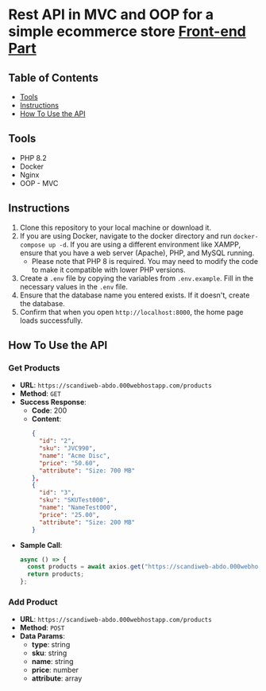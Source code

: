 # Rest API in MVC and OOP for a simple ecommerce store [Front-end Part](https://github.com/AbdelwahabTop/scandiweb-ui)

## Table of Contents
- [Tools](#tools)
- [Instructions](#instructions)
- [How To Use the API](#how-to-use-the-api)

## Tools
- PHP 8.2
- Docker
- Nginx
- OOP - MVC

## Instructions
1. Clone this repository to your local machine or download it.
2. If you are using Docker, navigate to the docker directory and run `docker-compose up -d`. If you are using a different environment like XAMPP, ensure that you have a web server (Apache), PHP, and MySQL running.
   - Please note that PHP 8 is required. You may need to modify the code to make it compatible with lower PHP versions.
3. Create a `.env` file by copying the variables from `.env.example`. Fill in the necessary values in the `.env` file.
4. Ensure that the database name you entered exists. If it doesn't, create the database.
5. Confirm that when you open `http://localhost:8000`, the home page loads successfully.

## How To Use the API
### Get Products
- **URL**: `https://scandiweb-abdo.000webhostapp.com/products`
- **Method**: `GET`
- **Success Response**:
  - **Code**: 200
  - **Content**: 
    ```json
    {
      "id": "2",
      "sku": "JVC990",
      "name": "Acme Disc",
      "price": "50.60",
      "attribute": "Size: 700 MB"
    },
    {
      "id": "3",
      "sku": "SKUTest000",
      "name": "NameTest000",
      "price": "25.00",
      "attribute": "Size: 200 MB"
    }
    ```
- **Sample Call**:
  ```javascript
  async () => {
    const products = await axios.get("https://scandiweb-abdo.000webhostapp.com/products");
    return products;
  };

### Add Product
- **URL**: `https://scandiweb-abdo.000webhostapp.com/products`
- **Method**: `POST`
- **Data Params**:
  - **type**: string
  - **sku**: string
  - **name**: string
  - **price**: number
  - **attribute**:  array
